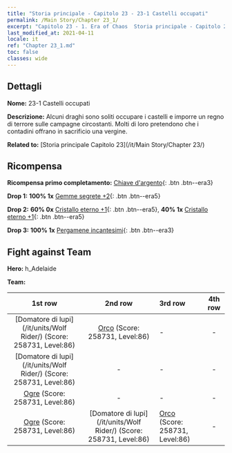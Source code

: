 ```yaml
---
title: "Storia principale - Capitolo 23 - 23-1 Castelli occupati"
permalink: /Main Story/Chapter 23_1/
excerpt: "Capitolo 23 - 1. Era of Chaos  Storia principale - Capitolo 23_1. 23-1 Castelli occupati"
last_modified_at: 2021-04-11
locale: it
ref: "Chapter 23_1.md"
toc: false
classes: wide
---
```


## Dettagli

 **Nome:** 23-1 Castelli occupati

 **Descrizione:** Alcuni draghi sono soliti occupare i castelli e imporre un regno di terrore sulle campagne circostanti. Molti di loro pretendono che i contadini offrano in sacrificio una vergine.

 **Related to:** [Storia principale Capitolo 23](/it/Main Story/Chapter 23/)

## Ricompensa

 **Ricompensa primo completamento:** [Chiave d'argento](/it/Items/con_693/){: .btn .btn--era3}

 **Drop 1:** **100% 1x** [Gemme segrete +2](/it/Items/mat_79/){: .btn .btn--era5}

 **Drop 2:** **60% 0x** [Cristallo eterno +1](/it/Items/mat_73/){: .btn .btn--era5}, **40% 1x** [Cristallo eterno +1](/it/Items/mat_73/){: .btn .btn--era5}

 **Drop 3:** **100% 1x** [Pergamene incantesimi](/it/Items/con_694/){: .btn .btn--era3}


## Fight against Team
 **Hero:** h_Adelaide

 **Team:**


  | 1st row | 2nd row | 3rd row | 4th row |
  |:----:|:----:|:----|:----:|
  | [Domatore di lupi](/it/units/Wolf Rider/) (Score: 258731, Level:86)  | [Orco](/it/units/Orc/) (Score: 258731, Level:86)  | - | - |
  | [Domatore di lupi](/it/units/Wolf Rider/) (Score: 258731, Level:86)  | - | - | - |
  | [Ogre](/it/units/Ogre/) (Score: 258731, Level:86)  | - | - | - |
  | [Ogre](/it/units/Ogre/) (Score: 258731, Level:86)  | [Domatore di lupi](/it/units/Wolf Rider/) (Score: 258731, Level:86)  | [Orco](/it/units/Orc/) (Score: 258731, Level:86)  | - |


